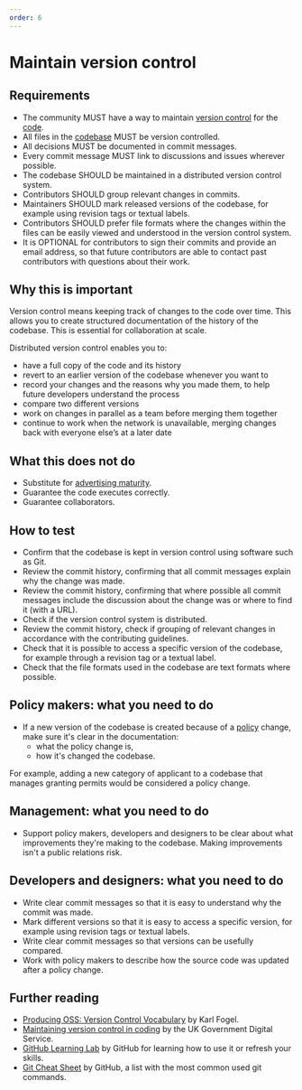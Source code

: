 ```yaml
---
order: 6
---
```

# Maintain version control

<!-- SPDX-License-Identifier: CC0-1.0 -->
<!-- written in 2019 - 2022 by The Foundation for Public Code <info@publiccode.net> -->

## Requirements

* The community MUST have a way to maintain [version control](../glossary.md#version-control) for the [code](../glossary.md#code).
* All files in the [codebase](../glossary.md#codebase) MUST be version controlled.
* All decisions MUST be documented in commit messages.
* Every commit message MUST link to discussions and issues wherever possible.
* The codebase SHOULD be maintained in a distributed version control system.
* Contributors SHOULD group relevant changes in commits.
* Maintainers SHOULD mark released versions of the codebase, for example using revision tags or textual labels.
* Contributors SHOULD prefer file formats where the changes within the files can be easily viewed and understood in the version control system.
* It is OPTIONAL for contributors to sign their commits and provide an email address, so that future contributors are able to contact past contributors with questions about their work.

## Why this is important

Version control means keeping track of changes to the code over time.
This allows you to create structured documentation of the history of the codebase.
This is essential for collaboration at scale.

Distributed version control enables you to:

* have a full copy of the code and its history
* revert to an earlier version of the codebase whenever you want to
* record your changes and the reasons why you made them, to help future developers understand the process
* compare two different versions
* work on changes in parallel as a team before merging them together
* continue to work when the network is unavailable, merging changes back with everyone else’s at a later date

## What this does not do

* Substitute for [advertising maturity](document-maturity.md).
* Guarantee the code executes correctly.
* Guarantee collaborators.

## How to test

* Confirm that the codebase is kept in version control using software such as Git.
* Review the commit history, confirming that all commit messages explain why the change was made.
* Review the commit history, confirming that where possible all commit messages include the discussion about the change was or where to find it (with a URL).
* Check if the version control system is distributed.
* Review the commit history, check if grouping of relevant changes in accordance with the contributing guidelines.
* Check that it is possible to access a specific version of the codebase, for example through a revision tag or a textual label.
* Check that the file formats used in the codebase are text formats where possible.

## Policy makers: what you need to do

* If a new version of the codebase is created because of a [policy](../glossary.md#policy) change, make sure it's clear in the documentation:
  * what the policy change is,
  * how it's changed the codebase.

For example, adding a new category of applicant to a codebase that manages granting permits would be considered a policy change.

## Management: what you need to do

* Support policy makers, developers and designers to be clear about what improvements they're making to the codebase. Making improvements isn't a public relations risk.

## Developers and designers: what you need to do

* Write clear commit messages so that it is easy to understand why the commit was made.
* Mark different versions so that it is easy to access a specific version, for example using revision tags or textual labels.
* Write clear commit messages so that versions can be usefully compared.
* Work with policy makers to describe how the source code was updated after a policy change.

## Further reading

* [Producing OSS: Version Control Vocabulary](https://producingoss.com/en/vc.html#vc-vocabulary) by Karl Fogel.
* [Maintaining version control in coding](https://www.gov.uk/service-manual/technology/maintaining-version-control-in-coding) by the UK Government Digital Service.
* [GitHub Learning Lab](https://lab.github.com/) by GitHub for learning how to use it or refresh your skills.
* [Git Cheat Sheet](https://education.github.com/git-cheat-sheet-education.pdf) by GitHub, a list with the most common used git commands.
